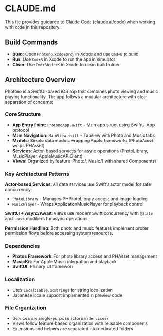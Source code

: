 # CLAUDE.md

This file provides guidance to Claude Code (claude.ai/code) when working with code in this repository.

## Build Commands

- **Build**: Open `Photono.xcodeproj` in Xcode and use `Cmd+B` to build
- **Run**: Use `Cmd+R` in Xcode to run the app in simulator
- **Clean**: Use `Cmd+Shift+K` in Xcode to clean build folder

## Architecture Overview

Photono is a SwiftUI-based iOS app that combines photo viewing and music playing functionality. The app follows a modular architecture with clear separation of concerns:

### Core Structure
- **App Entry Point**: `PhotonoApp.swift` - Main app struct using SwiftUI App protocol
- **Main Navigation**: `MainView.swift` - TabView with Photo and Music tabs
- **Models**: Simple data models wrapping Apple frameworks (PhotoAsset wraps PHAsset)
- **Services**: Actor-based services for async operations (PhotoLibrary, MusicPlayer, AppleMusicAPIClient)
- **Views**: Organized by feature (Photo/, Music/) with shared Components/

### Key Architectural Patterns

**Actor-based Services**: All data services use Swift's actor model for safe concurrency:
- `PhotoLibrary` - Manages PHPhotoLibrary access and image loading
- `MusicPlayer` - Wraps ApplicationMusicPlayer for playback control

**SwiftUI + Async/Await**: Views use modern Swift concurrency with `@State` and `.task` modifiers for async operations.

**Permission Handling**: Both photo and music features implement proper permission flows before accessing system resources.

### Dependencies
- **Photos Framework**: For photo library access and PHAsset management
- **MusicKit**: For Apple Music integration and playback
- **SwiftUI**: Primary UI framework

### Localization
- Uses `Localizable.xcstrings` for string localization
- Japanese locale support implemented in preview code

### File Organization
- Services are single-purpose actors in `Services/`
- Views follow feature-based organization with reusable components
- Extensions and helpers are separated into dedicated folders